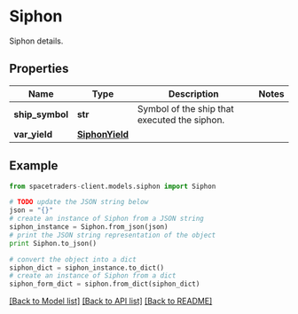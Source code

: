 # Siphon

Siphon details.

## Properties

Name | Type | Description | Notes
------------ | ------------- | ------------- | -------------
**ship_symbol** | **str** | Symbol of the ship that executed the siphon. | 
**var_yield** | [**SiphonYield**](SiphonYield.md) |  | 

## Example

```python
from spacetraders-client.models.siphon import Siphon

# TODO update the JSON string below
json = "{}"
# create an instance of Siphon from a JSON string
siphon_instance = Siphon.from_json(json)
# print the JSON string representation of the object
print Siphon.to_json()

# convert the object into a dict
siphon_dict = siphon_instance.to_dict()
# create an instance of Siphon from a dict
siphon_form_dict = siphon.from_dict(siphon_dict)
```
[[Back to Model list]](../README.md#documentation-for-models) [[Back to API list]](../README.md#documentation-for-api-endpoints) [[Back to README]](../README.md)


